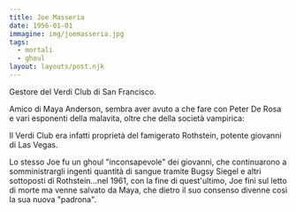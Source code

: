 ```yaml
---
title: Joe Masseria
date: 1956-01-01
immagine: img/joemasseria.jpg
tags:
  - mortali
  - ghoul
layout: layouts/post.njk
---
```

Gestore del Verdi Club di San Francisco.

Amico di Maya Anderson, sembra aver avuto a che fare con Peter De Rosa e vari esponenti della malavita, oltre che della società vampirica:

Il Verdi Club era infatti proprietà del famigerato Rothstein, potente giovanni di Las Vegas.

Lo stesso Joe fu un ghoul "inconsapevole" dei giovanni, che continuarono a somministrargli ingenti quantità di sangue tramite Bugsy Siegel e altri sottoposti di Rothstein...nel 1961, con la fine di quest'ultimo, Joe finì sul letto di morte ma venne salvato da Maya, che dietro il suo consenso divenne così la sua nuova "padrona".

